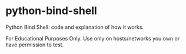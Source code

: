 # python-bind-shell
Python Bind Shell: code and explanation of how it works. 

For Educational Purposes Only. 
Use only on hosts/networks you own or have permission to test.

